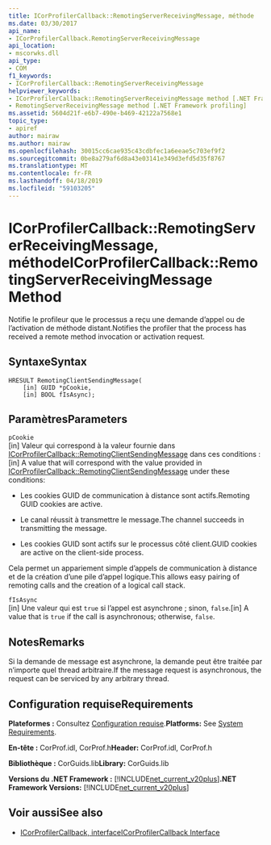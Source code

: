 ```yaml
---
title: ICorProfilerCallback::RemotingServerReceivingMessage, méthode
ms.date: 03/30/2017
api_name:
- ICorProfilerCallback.RemotingServerReceivingMessage
api_location:
- mscorwks.dll
api_type:
- COM
f1_keywords:
- ICorProfilerCallback::RemotingServerReceivingMessage
helpviewer_keywords:
- ICorProfilerCallback::RemotingServerReceivingMessage method [.NET Framework profiling]
- RemotingServerReceivingMessage method [.NET Framework profiling]
ms.assetid: 5604d21f-e6b7-490e-b469-42122a7568e1
topic_type:
- apiref
author: mairaw
ms.author: mairaw
ms.openlocfilehash: 30015cc6cae935c43cdbfec1a6eeae5c703ef9f2
ms.sourcegitcommit: 0be8a279af6d8a43e03141e349d3efd5d35f8767
ms.translationtype: MT
ms.contentlocale: fr-FR
ms.lasthandoff: 04/18/2019
ms.locfileid: "59103205"
---
```

# <a name="icorprofilercallbackremotingserverreceivingmessage-method"></a><span data-ttu-id="64186-102">ICorProfilerCallback::RemotingServerReceivingMessage, méthode</span><span class="sxs-lookup"><span data-stu-id="64186-102">ICorProfilerCallback::RemotingServerReceivingMessage Method</span></span>
<span data-ttu-id="64186-103">Notifie le profileur que le processus a reçu une demande d’appel ou de l’activation de méthode distant.</span><span class="sxs-lookup"><span data-stu-id="64186-103">Notifies the profiler that the process has received a remote method invocation or activation request.</span></span>  
  
## <a name="syntax"></a><span data-ttu-id="64186-104">Syntaxe</span><span class="sxs-lookup"><span data-stu-id="64186-104">Syntax</span></span>  
  
```  
HRESULT RemotingClientSendingMessage(  
    [in] GUID *pCookie,  
    [in] BOOL fIsAsync);  
```  
  
## <a name="parameters"></a><span data-ttu-id="64186-105">Paramètres</span><span class="sxs-lookup"><span data-stu-id="64186-105">Parameters</span></span>  
 `pCookie`  
 <span data-ttu-id="64186-106">[in] Valeur qui correspond à la valeur fournie dans [ICorProfilerCallback::RemotingClientSendingMessage](../../../../docs/framework/unmanaged-api/profiling/icorprofilercallback-remotingclientsendingmessage-method.md) dans ces conditions :</span><span class="sxs-lookup"><span data-stu-id="64186-106">[in] A value that will correspond with the value provided in [ICorProfilerCallback::RemotingClientSendingMessage](../../../../docs/framework/unmanaged-api/profiling/icorprofilercallback-remotingclientsendingmessage-method.md) under these conditions:</span></span>  
  
-   <span data-ttu-id="64186-107">Les cookies GUID de communication à distance sont actifs.</span><span class="sxs-lookup"><span data-stu-id="64186-107">Remoting GUID cookies are active.</span></span>  
  
-   <span data-ttu-id="64186-108">Le canal réussit à transmettre le message.</span><span class="sxs-lookup"><span data-stu-id="64186-108">The channel succeeds in transmitting the message.</span></span>  
  
-   <span data-ttu-id="64186-109">Les cookies GUID sont actifs sur le processus côté client.</span><span class="sxs-lookup"><span data-stu-id="64186-109">GUID cookies are active on the client-side process.</span></span>  
  
 <span data-ttu-id="64186-110">Cela permet un appariement simple d’appels de communication à distance et de la création d’une pile d’appel logique.</span><span class="sxs-lookup"><span data-stu-id="64186-110">This allows easy pairing of remoting calls and the creation of a logical call stack.</span></span>  
  
 `fIsAsync`  
 <span data-ttu-id="64186-111">[in] Une valeur qui est `true` si l’appel est asynchrone ; sinon, `false`.</span><span class="sxs-lookup"><span data-stu-id="64186-111">[in] A value that is `true` if the call is asynchronous; otherwise, `false`.</span></span>  
  
## <a name="remarks"></a><span data-ttu-id="64186-112">Notes</span><span class="sxs-lookup"><span data-stu-id="64186-112">Remarks</span></span>  
 <span data-ttu-id="64186-113">Si la demande de message est asynchrone, la demande peut être traitée par n’importe quel thread arbitraire.</span><span class="sxs-lookup"><span data-stu-id="64186-113">If the message request is asynchronous, the request can be serviced by any arbitrary thread.</span></span>  
  
## <a name="requirements"></a><span data-ttu-id="64186-114">Configuration requise</span><span class="sxs-lookup"><span data-stu-id="64186-114">Requirements</span></span>  
 <span data-ttu-id="64186-115">**Plateformes :** Consultez [Configuration requise](../../../../docs/framework/get-started/system-requirements.md).</span><span class="sxs-lookup"><span data-stu-id="64186-115">**Platforms:** See [System Requirements](../../../../docs/framework/get-started/system-requirements.md).</span></span>  
  
 <span data-ttu-id="64186-116">**En-tête :** CorProf.idl, CorProf.h</span><span class="sxs-lookup"><span data-stu-id="64186-116">**Header:** CorProf.idl, CorProf.h</span></span>  
  
 <span data-ttu-id="64186-117">**Bibliothèque :** CorGuids.lib</span><span class="sxs-lookup"><span data-stu-id="64186-117">**Library:** CorGuids.lib</span></span>  
  
 <span data-ttu-id="64186-118">**Versions du .NET Framework :** [!INCLUDE[net_current_v20plus](../../../../includes/net-current-v20plus-md.md)]</span><span class="sxs-lookup"><span data-stu-id="64186-118">**.NET Framework Versions:** [!INCLUDE[net_current_v20plus](../../../../includes/net-current-v20plus-md.md)]</span></span>  
  
## <a name="see-also"></a><span data-ttu-id="64186-119">Voir aussi</span><span class="sxs-lookup"><span data-stu-id="64186-119">See also</span></span>

- [<span data-ttu-id="64186-120">ICorProfilerCallback, interface</span><span class="sxs-lookup"><span data-stu-id="64186-120">ICorProfilerCallback Interface</span></span>](../../../../docs/framework/unmanaged-api/profiling/icorprofilercallback-interface.md)
